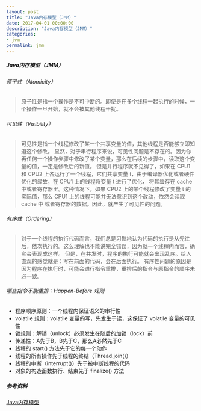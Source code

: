 ```yaml
---
layout: post
title: "Java内存模型（JMM）"
date: 2017-04-01 00:00:00
description: "Java内存模型（JMM）"
categories:
- jvm
permalink: jmm
---
```


##### Java内存模型（JMM）

###### 原子性（Atomicity）
> 原子性是指一个操作是不可中断的。即使是在多个线程一起执行的时候，一个操作一旦开始，就不会被其他线程干扰。

###### 可见性（Visibility）
> 可见性是指一个线程修改了某一个共享变量的值，其他线程是否能够立即知道这个修改。
> 显然，对于串行程序来说，可见性问题是不存在的。因为你再任何一个操作步骤中修改了某个变量，那么在后续的步骤中，读取这个变量的值，一定是修改后的新值。
> 但是并行程序就不见得了，如果在 CPU1 和 CPU2 上各运行了一个线程，它们共享变量 t，由于编译器优化或者硬件优化的缘故，在 CPU1 上的线程将变量 t 进行了优化，
> 将其缓存在 cache 中或者寄存器里。这种情况下，如果 CPU2 上的某个线程修改了变量 t 的实际值，那么 CPU1 上的线程可能并无法意识到这个改动，依然会读取 cache 中
> 或者寄存器的数据。因此，就产生了可见性的问题。

###### 有序性（Ordering）
> 对于一个线程的执行代码而言，我们总是习惯地认为代码的执行是从先往后，依次执行的。这么理解也不能说完全错误，因为就一个线程内而言，确实会表现成这样。
> 但是，在并发时，程序的执行可能就会出现乱序。给人直观的感觉就是：写在前面的代码，会在后面执行。
> 有序性问题的原因是因为程序在执行时，可能会进行指令重排，重排后的指令与原指令的顺序未必一致。

###### 哪些指令不能重排：Happen-Before 规则

- 程序顺序原则：一个线程内保证语义的串行性
- volatile 规则：volatile 变量的写，先发生于读，这保证了 volatile 变量的可见性
- 锁规则：解锁（unlock）必须发生在随后的加锁（lock）前
- 传递性：A先于B，B先于C，那么A必然先于C
- 线程的 start() 方法先于它的每一个动作
- 线程的所有操作先于线程的终结（Thread.join()）
- 线程的中断（interrupt()）先于被中断线程的代码
- 对象的构造函数执行、结束先于 finalize() 方法

##### 参考资料

[Java内存模型](https://javadoop.com/post/java-memory-model)
